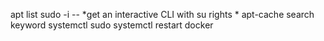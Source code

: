 apt list
sudo -i  -- *get an interactive CLI with su rights *
apt-cache search keyword
systemctl
sudo systemctl restart docker